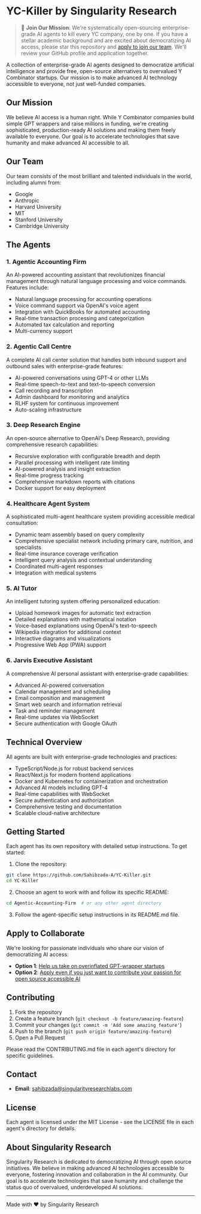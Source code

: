 # YC-Killer by Singularity Research

> 🌟 **Join Our Mission**: We're systematically open-sourcing enterprise-grade AI agents to kill every YC company, one by one. If you have a stellar academic background and are excited about democratizing AI access, please star this repository and [apply to join our team](https://forms.gle/iwQNA9hXPFbzj37y9). We'll review your GitHub profile and application together.

A collection of enterprise-grade AI agents designed to democratize artificial intelligence and provide free, open-source alternatives to overvalued Y Combinator startups. Our mission is to make advanced AI technology accessible to everyone, not just well-funded companies.

## Our Mission

We believe AI access is a human right. While Y Combinator companies build simple GPT wrappers and raise millions in funding, we're creating sophisticated, production-ready AI solutions and making them freely available to everyone. Our goal is to accelerate technologies that save humanity and make advanced AI accessible to all.

## Our Team

Our team consists of the most brilliant and talented individuals in the world, including alumni from:
- Google
- Anthropic
- Harvard University
- MIT
- Stanford University
- Cambridge University

## The Agents

### 1. Agentic Accounting Firm
An AI-powered accounting assistant that revolutionizes financial management through natural language processing and voice commands. Features include:
- Natural language processing for accounting operations
- Voice command support via OpenAI's voice agent
- Integration with QuickBooks for automated accounting
- Real-time transaction processing and categorization
- Automated tax calculation and reporting
- Multi-currency support

### 2. Agentic Call Centre
A complete AI call center solution that handles both inbound support and outbound sales with enterprise-grade features:
- AI-powered conversations using GPT-4 or other LLMs
- Real-time speech-to-text and text-to-speech conversion
- Call recording and transcription
- Admin dashboard for monitoring and analytics
- RLHF system for continuous improvement
- Auto-scaling infrastructure

### 3. Deep Research Engine
An open-source alternative to OpenAI's Deep Research, providing comprehensive research capabilities:
- Recursive exploration with configurable breadth and depth
- Parallel processing with intelligent rate limiting
- AI-powered analysis and insight extraction
- Real-time progress tracking
- Comprehensive markdown reports with citations
- Docker support for easy deployment

### 4. Healthcare Agent System
A sophisticated multi-agent healthcare system providing accessible medical consultation:
- Dynamic team assembly based on query complexity
- Comprehensive specialist network including primary care, nutrition, and specialists
- Real-time insurance coverage verification
- Intelligent query analysis and contextual understanding
- Coordinated multi-agent responses
- Integration with medical systems

### 5. AI Tutor
An intelligent tutoring system offering personalized education:
- Upload homework images for automatic text extraction
- Detailed explanations with mathematical notation
- Voice-based explanations using OpenAI's text-to-speech
- Wikipedia integration for additional context
- Interactive diagrams and visualizations
- Progressive Web App (PWA) support

### 6. Jarvis Executive Assistant
A comprehensive AI personal assistant with enterprise-grade capabilities:
- Advanced AI-powered conversation
- Calendar management and scheduling
- Email composition and management
- Smart web search and information retrieval
- Task and reminder management
- Real-time updates via WebSocket
- Secure authentication with Google OAuth

## Technical Overview

All agents are built with enterprise-grade technologies and practices:
- TypeScript/Node.js for robust backend services
- React/Next.js for modern frontend applications
- Docker and Kubernetes for containerization and orchestration
- Advanced AI models including GPT-4
- Real-time capabilities with WebSocket
- Secure authentication and authorization
- Comprehensive testing and documentation
- Scalable cloud-native architecture

## Getting Started

Each agent has its own repository with detailed setup instructions. To get started:

1. Clone the repository:
```bash
git clone https://github.com/Sahibzada-A/YC-Killer.git
cd YC-Killer
```

2. Choose an agent to work with and follow its specific README:
```bash
cd Agentic-Accounting-Firm  # or any other agent directory
```

3. Follow the agent-specific setup instructions in its README.md file.

## Apply to Collaborate

We're looking for passionate individuals who share our vision of democratizing AI access:

- **Option 1**: [Help us take on overinflated GPT-wrapper startups](https://forms.gle/iwQNA9hXPFbzj37y9)
- **Option 2**: [Apply even if you just want to contribute your passion for open source accessible AI](https://forms.gle/iwQNA9hXPFbzj37y9)

## Contributing

1. Fork the repository
2. Create a feature branch (`git checkout -b feature/amazing-feature`)
3. Commit your changes (`git commit -m 'Add some amazing feature'`)
4. Push to the branch (`git push origin feature/amazing-feature`)
5. Open a Pull Request

Please read the CONTRIBUTING.md file in each agent's directory for specific guidelines.

## Contact

- **Email**: [sahibzada@singularityresearchlabs.com](mailto:sahibzada@singularityresearchlabs.com)

## License

Each agent is licensed under the MIT License - see the LICENSE file in each agent's directory for details.

## About Singularity Research

Singularity Research is dedicated to democratizing AI through open source initiatives. We believe in making advanced AI technologies accessible to everyone, fostering innovation and collaboration in the AI community. Our goal is to accelerate technologies that save humanity and challenge the status quo of overvalued, underdeveloped AI solutions.

---

Made with ❤️ by Singularity Research
